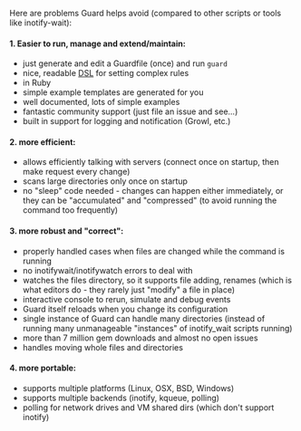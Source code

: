 Here are problems Guard helps avoid (compared to other scripts or tools like inotify-wait):

#### 1. Easier to run, manage and extend/maintain:

- just generate and edit a Guardfile (once) and run `guard`
- nice, readable [DSL](https://github.com/guard/guard/wiki/Guardfile-DSL---Configuring-Guard) for setting complex rules
- in Ruby
- simple example templates are generated for you
- well documented, lots of simple examples
- fantastic community support (just file an issue and see...)
- built in support for logging and notification (Growl, etc.)


#### 2. more efficient:

- allows efficiently talking with servers (connect once on startup, then make request every change)
- scans large directories only once on startup
- no "sleep" code needed - changes can happen either immediately, or they can be "accumulated" and "compressed" (to avoid running the command too frequently)


#### 3. more robust and "correct":

- properly handled cases when files are changed while the command is running
- no inotifywait/inotifywatch errors to deal with
- watches the files directory, so it supports file adding, renames (which is what editors do - they rarely just "modify" a file in place)
- interactive console to rerun, simulate and debug events
- Guard itself reloads when you change its configuration
- single instance of Guard can handle many directories (instead of running many unmanageable "instances" of inotify_wait scripts running)
- more than 7 million gem downloads and almost no open issues
- handles moving whole files and directories

#### 4. more portable:

- supports multiple platforms (Linux, OSX, BSD, Windows)
- supports multiple backends (inotify, kqueue, polling)
- polling for network drives and VM shared dirs (which don't support inotify)


